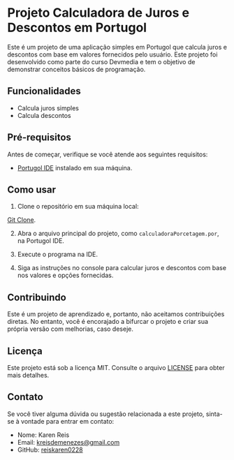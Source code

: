 # Projeto Calculadora de Juros e Descontos em Portugol

Este é um projeto de uma aplicação simples em Portugol que calcula juros e descontos com base em valores fornecidos pelo usuário. 
Este projeto foi desenvolvido como parte do curso Devmedia e tem o objetivo de demonstrar conceitos básicos de programação.

## Funcionalidades

- Calcula juros simples
- Calcula descontos

## Pré-requisitos

Antes de começar, verifique se você atende aos seguintes requisitos:

- [Portugol IDE](http://lite.acad.univali.br/portugol/) instalado em sua máquina.

## Como usar

1. Clone o repositório em sua máquina local:

[Git Clone](https://github.com/reiskaren0228/projetosDevmedia.git).


2. Abra o arquivo principal do projeto, como `calculadoraPorcetagem.por`, na Portugol IDE.

3. Execute o programa na IDE.

4. Siga as instruções no console para calcular juros e descontos com base nos valores e opções fornecidas.

## Contribuindo

Este é um projeto de aprendizado e, portanto, não aceitamos contribuições diretas. No entanto, você é encorajado a bifurcar o projeto e criar sua própria versão com melhorias, caso deseje.

## Licença

Este projeto está sob a licença MIT. Consulte o arquivo [LICENSE](LICENSE) para obter mais detalhes.

## Contato

Se você tiver alguma dúvida ou sugestão relacionada a este projeto, sinta-se à vontade para entrar em contato:

- Nome: Karen Reis
- Email: kreisdemenezes@gmail.com  
- GitHub: [reiskaren0228](https://github.com/reiskaren0228)



